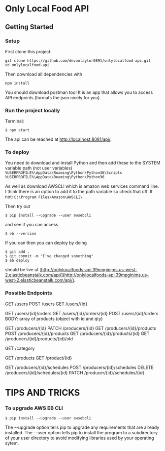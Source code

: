# Only Local Food API

## Getting Started

### Setup
First clone this project:
```
git clone https://github.com/devontaylor0891/onlylocalfood-api.git
cd onlylocalfood-api
```
Then download all dependencies with
```
npm install
```

You should download postman too! It is an app that allows you to access API endpoints (formats the json nicely for you).

### Run the project locally
Terminal:
```
$ npm start
```
The api can be reached at [http://localhost:8081/api/](http://localhost:8081/api/).

### To deploy
You need to download and install Python and then add these to the SYSTEM variable path (not user variables)
`%USERPROFILE%\AppData\Roaming\Python\Python36\Scripts`
`%USERPROFILE%\AppData\Roaming\Python\Python36`

As well as download AWSCLI which is amazon web services command line.  I think there is an option to add it to the path variable so check that off. If not:
`C:\Program Files\Amazon\AWSCLI\`

Then try out
```
$ pip install --upgrade --user awsebcli
```
and see if you can access
```
$ eb --version
```

If you can then you can deploy by doing
```
$ git add .
$ git commit -m "I've changed something"
$ eb deploy
```
should be live at [http://onlylocalfoods-api.39mpginjms.us-west-2.elasticbeanstalk.com/api/](http://onlylocalfoods-api.39mpginjms.us-west-2.elasticbeanstalk.com/api/).


### Possible Endpoints

GET /users
POST /users
GET /users/{id}


GET /users/{id}/orders
GET /users/{id}/orders/{id}
POST /users/{id}/orders   BODY: array of products (object with id and qty)


GET /producers/{id}
PATCH /producers/{id}
GET /producers/{id}/products
POST /producers/{id}/products
GET /producers/{id}/products/{id}
GET /producers/{id}/products/{id}/old


GET /category


GET /products
GET /product/{id}



GET /producers/{id}/schedules
POST /producers/{id}/schedules
DELETE /producers/{id}/schedules/{id}
PATCH /producer/{id}/schedules/{id}


# TIPS AND TRICKS

### To upgrade AWS EB CLI

```$ pip install --upgrade --user awsebcli```

The --upgrade option tells pip to upgrade any requirements that are already installed. The --user option tells pip to install the program to a subdirectory of your user directory to avoid modifying libraries used by your operating sytem.